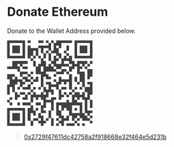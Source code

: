 # Donate Ethereum

Donate to the Wallet Address provided below.

![Discord Banner](/assets/donate-eth.svg)

> [0x2729f47611dc42758a2f918668e32f464e5d231b](https://blockchair.com/ethereum/address/0x2729f47611dc42758a2f918668e32f464e5d231b)

